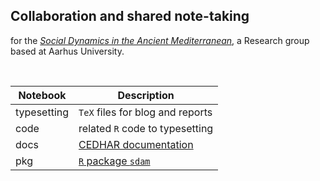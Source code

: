 ## Collaboration and shared note-taking

for the [*Social Dynamics in the Ancient Mediterranean*](https://sdam-au.github.io/sdam-au/), a Research group based at Aarhus University.

<br />


|Notebook|Description|
|---|---|
|typesetting|`TeX` files for blog and reports|
|code|related `R` code to typesetting|
|docs|[CEDHAR documentation](https://mplex.github.io/cedhar/)|
|pkg| [`R` package `sdam`](https://github.com/mplex/cedhar/tree/master/pkg/sdam)|
